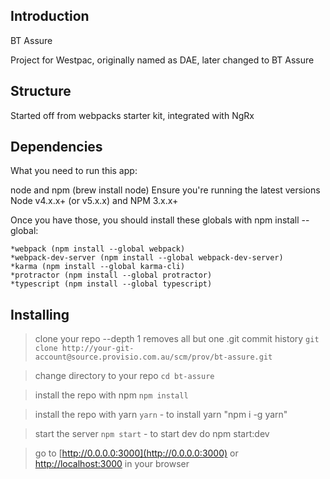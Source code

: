 ## Introduction

BT Assure

Project for Westpac, originally named as DAE, later changed to BT Assure

## Structure

Started off from webpacks starter kit, integrated with NgRx

## Dependencies

What you need to run this app:

node and npm (brew install node)
Ensure you're running the latest versions Node v4.x.x+ (or v5.x.x) and NPM 3.x.x+

Once you have those, you should install these globals with npm install --global:

```
*webpack (npm install --global webpack)
*webpack-dev-server (npm install --global webpack-dev-server)
*karma (npm install --global karma-cli)
*protractor (npm install --global protractor)
*typescript (npm install --global typescript)
```

## Installing

>clone your repo
>--depth 1 removes all but one .git commit history
```git clone http://your-git-account@source.provisio.com.au/scm/prov/bt-assure.git```

>change directory to your repo
```cd bt-assure```

>install the repo with npm
```npm install```

>install the repo with yarn
```yarn``` - to install yarn "npm i -g yarn"

>start the server
```npm start``` - to start dev do npm start:dev

>go to [http://0.0.0.0:3000](http://0.0.0.0:3000) or [http://localhost:3000](http://localhost:3000) in your browser
